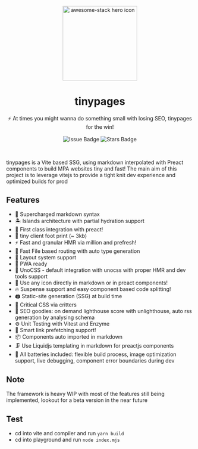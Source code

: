 <p align="center">
<img width="200px" src="https://media.discordapp.net/attachments/905145816539340810/964359408064802846/90309528.png" align="center" alt="awesome-stack hero icon" />
<h1 align="center">tinypages</h1>
<p align="center">⚡ At times you might wanna do something small with losing SEO, tinypages for the win!</p>
  <p align="center">
    <img src="https://img.shields.io/github/issues/Borrus-sudo/tinypages" align="center" alt="Issue Badge" />
    <img src="https://img.shields.io/github/stars/Borrus-sudo/tinypages" align="center" alt="Stars Badge" />
  </p>
</p>

<br/>


tinypages is a Vite based SSG, using markdown interpolated with Preact components to build MPA websites tiny and fast! The main aim of this project is to leverage vitejs to provide a tight knit dev experience and optimized builds for prod


## Features

- 🔌 Supercharged markdown syntax 
- 🏝️  Islands architecture with partial hydration support 
- 🔋  First class integration with preact!
- 🎯  tiny client foot print (~ 3kb)
- ⚡️  Fast and granular HMR via million and prefresh!
- 📂  Fast File based routing with auto type generation
- 📑  Layout system support 
- 📲  PWA ready 
- 🎨  UnoCSS - default integration with unocss with proper HMR and dev tools support 
- 🍱  Use any icon directly in markdown or in preact components!
- 🔥  Suspense support and easy component based code splitting!
- 🖨  Static-site generation (SSG) at build time
- 🦔  Critical CSS via critters
- 🦦  SEO goodies: on demand lighthouse score with unlighthouse, auto rss generation by analysing schema 
- ⚙️  Unit Testing with Vitest and Enzyme 
- 🔨  Smart link prefetching support!
- 📦  Components auto imported in markdown 
- 🗜   Use Liquidjs templating in markdown for preactjs components
- 🦾 All batteries included: flexible build process, image optimization support, live debugging, component error boundaries during dev  

## Note 
The framework is heavy WIP with most of the features still being implemented, lookout for a beta version in the near future

## Test
- cd into vite and compiler and run `yarn build`
- cd into playground and run `node index.mjs`
